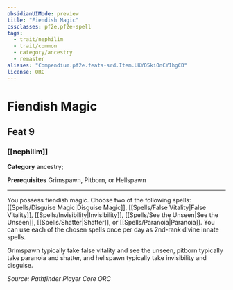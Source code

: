 ```yaml
---
obsidianUIMode: preview
title: "Fiendish Magic"
cssclasses: pf2e,pf2e-spell
tags:
  - trait/nephilim
  - trait/common
  - category/ancestry
  - remaster
aliases: "Compendium.pf2e.feats-srd.Item.UKYO5kiOnCY1hgCD"
license: ORC
---
```

# Fiendish Magic
## Feat 9
### [[nephilim]]

**Category** ancestry; 



**Prerequisites** Grimspawn, Pitborn, or Hellspawn
* * *
You possess fiendish magic. Choose two of the following spells: [[Spells/Disguise Magic|Disguise Magic]], [[Spells/False Vitality|False Vitality]], [[Spells/Invisibility|Invisibility]], [[Spells/See the Unseen|See the Unseen]], [[Spells/Shatter|Shatter]], or [[Spells/Paranoia|Paranoia]]. You can use each of the chosen spells once per day as 2nd-rank divine innate spells.

Grimspawn typically take false vitality and see the unseen, pitborn typically take paranoia and shatter, and hellspawn typically take invisibility and disguise.

*Source: Pathfinder Player Core*
*ORC*